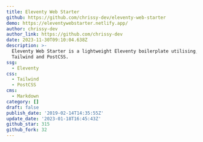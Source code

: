 ```yaml
---
title: Eleventy Web Starter
github: https://github.com/chrissy-dev/eleventy-web-starter
demo: https://eleventywebstarter.netlify.app/
author: chrissy-dev
author_link: https://github.com/chrissy-dev
date: 2023-11-30T09:10:04.638Z
description: >-
  Eleventy Web Starter is a lightweight Eleventy boilerplate utilising, ESBuild
  Tailwind and PostCSS.
ssg:
  - Eleventy
css:
  - Tailwind
  - PostCSS
cms:
  - Markdown
category: []
draft: false
publish_date: '2019-02-14T14:35:55Z'
update_date: '2023-01-18T16:45:43Z'
github_star: 315
github_fork: 32
---
```

